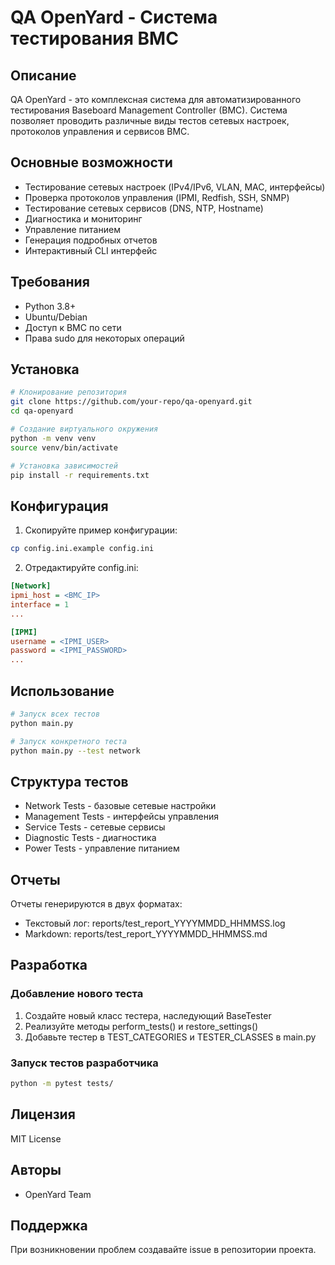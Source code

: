 # QA OpenYard - Система тестирования BMC

## Описание
QA OpenYard - это комплексная система для автоматизированного тестирования Baseboard Management Controller (BMC). Система позволяет проводить различные виды тестов сетевых настроек, протоколов управления и сервисов BMC.

## Основные возможности
- Тестирование сетевых настроек (IPv4/IPv6, VLAN, MAC, интерфейсы)
- Проверка протоколов управления (IPMI, Redfish, SSH, SNMP)
- Тестирование сетевых сервисов (DNS, NTP, Hostname)
- Диагностика и мониторинг
- Управление питанием
- Генерация подробных отчетов
- Интерактивный CLI интерфейс

## Требования
- Python 3.8+
- Ubuntu/Debian
- Доступ к BMC по сети
- Права sudo для некоторых операций

## Установка
```bash
# Клонирование репозитория
git clone https://github.com/your-repo/qa-openyard.git
cd qa-openyard

# Создание виртуального окружения
python -m venv venv
source venv/bin/activate

# Установка зависимостей
pip install -r requirements.txt
```

## Конфигурация
1. Скопируйте пример конфигурации:
```bash
cp config.ini.example config.ini
```

2. Отредактируйте config.ini:
```ini
[Network]
ipmi_host = <BMC_IP>
interface = 1
...

[IPMI]
username = <IPMI_USER>
password = <IPMI_PASSWORD>
...
```

## Использование
```bash
# Запуск всех тестов
python main.py

# Запуск конкретного теста
python main.py --test network
```

## Структура тестов
- Network Tests - базовые сетевые настройки
- Management Tests - интерфейсы управления
- Service Tests - сетевые сервисы
- Diagnostic Tests - диагностика
- Power Tests - управление питанием

## Отчеты
Отчеты генерируются в двух форматах:
- Текстовый лог: reports/test_report_YYYYMMDD_HHMMSS.log
- Markdown: reports/test_report_YYYYMMDD_HHMMSS.md

## Разработка
### Добавление нового теста
1. Создайте новый класс тестера, наследующий BaseTester
2. Реализуйте методы perform_tests() и restore_settings()
3. Добавьте тестер в TEST_CATEGORIES и TESTER_CLASSES в main.py

### Запуск тестов разработчика
```bash
python -m pytest tests/
```

## Лицензия
MIT License

## Авторы
- OpenYard Team

## Поддержка
При возникновении проблем создавайте issue в репозитории проекта.
